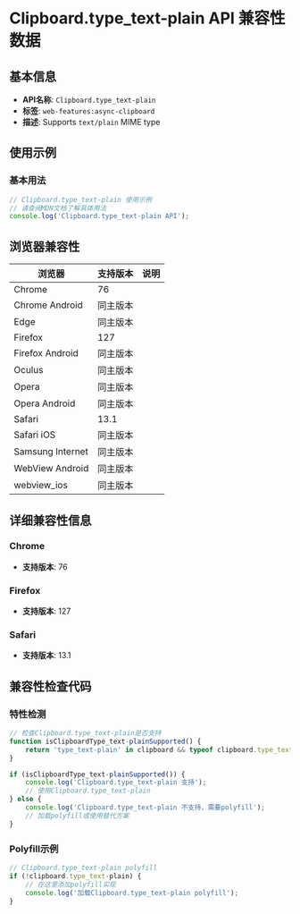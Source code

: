# Clipboard.type_text-plain API 兼容性数据

## 基本信息

- **API名称**: `Clipboard.type_text-plain`
- **标签**: `web-features:async-clipboard`
- **描述**: Supports `text/plain` MIME type

## 使用示例

### 基本用法

```javascript
// Clipboard.type_text-plain 使用示例
// 请查阅MDN文档了解具体用法
console.log('Clipboard.type_text-plain API');
```

## 浏览器兼容性

| 浏览器 | 支持版本 | 说明 |
|--------|----------|------|
| Chrome | 76 |  |
| Chrome Android | 同主版本 |  |
| Edge | 同主版本 |  |
| Firefox | 127 |  |
| Firefox Android | 同主版本 |  |
| Oculus | 同主版本 |  |
| Opera | 同主版本 |  |
| Opera Android | 同主版本 |  |
| Safari | 13.1 |  |
| Safari iOS | 同主版本 |  |
| Samsung Internet | 同主版本 |  |
| WebView Android | 同主版本 |  |
| webview_ios | 同主版本 |  |

## 详细兼容性信息

### Chrome

- **支持版本**: 76

### Firefox

- **支持版本**: 127

### Safari

- **支持版本**: 13.1

## 兼容性检查代码

### 特性检测

```javascript
// 检查Clipboard.type_text-plain是否支持
function isClipboardType_text-plainSupported() {
    return 'type_text-plain' in clipboard && typeof clipboard.type_text-plain === 'function';
}

if (isClipboardType_text-plainSupported()) {
    console.log('Clipboard.type_text-plain 支持');
    // 使用Clipboard.type_text-plain
} else {
    console.log('Clipboard.type_text-plain 不支持，需要polyfill');
    // 加载polyfill或使用替代方案
}
```

### Polyfill示例

```javascript
// Clipboard.type_text-plain polyfill
if (!clipboard.type_text-plain) {
    // 在这里添加polyfill实现
    console.log('加载Clipboard.type_text-plain polyfill');
}
```

